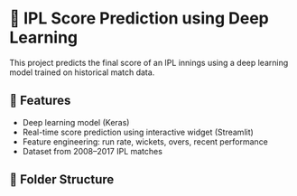 # 🏏 IPL Score Prediction using Deep Learning

This project predicts the final score of an IPL innings using a deep learning model trained on historical match data.

## 🚀 Features
- Deep learning model (Keras)
- Real-time score prediction using interactive widget (Streamlit)
- Feature engineering: run rate, wickets, overs, recent performance
- Dataset from 2008–2017 IPL matches

## 📁 Folder Structure
